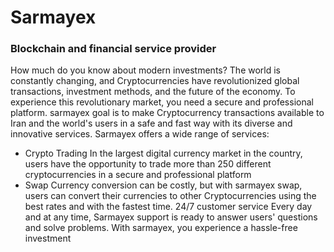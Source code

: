# Sarmayex

### Blockchain and financial service provider


How much do you know about modern investments?
The world is constantly changing, and Cryptocurrencies have revolutionized global
transactions, investment methods, and the future of the economy.
To experience this revolutionary market, you need a secure and professional platform.
sarmayex goal is to make Cryptocurrency transactions available to Iran and the world's users
in a safe and fast way with its diverse and innovative services.
Sarmayex offers a wide range of services:
 - Crypto Trading
In the largest digital currency market in the country, users have the opportunity to trade more
than 250 different cryptocurrencies in a secure and professional platform
 - Swap
Currency conversion can be costly, but with sarmayex swap, users can convert their
currencies to other Cryptocurrencies using the best rates and with the fastest time.
24/7 customer service
Every day and at any time, Sarmayex support is ready to answer users' questions and solve
problems. With sarmayex, you experience a hassle-free investment